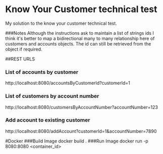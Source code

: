 # Know Your Customer technical test

My solution to the know your customer technical test.

###Notes
Although the instructions ask to maintain a list of strings ids I think it's better to map a bidirectional many to many relationship here of
customers and accounts objects. The id can still be retrieved from the object if required.

##REST URLS

### List of accounts by customer
http://localhost:8080/accountsByCustomerId?customerId=1
### List of customers by account number
http://localhost:8080/customersByAccountNumber?accountNumber=123
### Add account to existing customer
http://localhost:8080/addAccount?customerId=1&accountNumber=7890

#Docker
###Build Image
    docker build .
###Run Image
    docker run -p 8080:8080 <container_id>